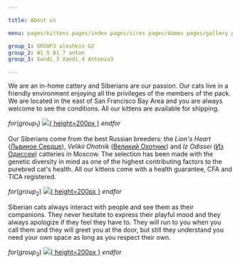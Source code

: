 ```yaml
---

title: About us

menu: pages/kittens pages/index pages/sires pages/dames pages/gallery pages/retired pages/contact pages/breed pages/proof

group_1: GROUP3 aleshkin G2
group_2: W1_5 B1_7 anton
group_3: Xandi_3 Xandi_4 Antonio3

---
```



We are an in-home cattery and Siberians are our passion. Our cats live in a friendly environment enjoying all the privileges of the members of the pack. We are located in the east of San Francisco Bay Area and you are always welcome to see the conditions. All our kittens are available for shipping.


$for(group_1)$ [![](images/index/$body$.jpg){ height=200px }](images/index/$body$.jpg) $endfor$


Our Siberians come from the best Russian breeders:
the _Lion's Heart_ ([Львиное Сердце](http://www.lvinserdce.ru/)),
_Velikii Ohotnik_ ([Великий Охотник](http://velikiiohotnik.narod.ru/)) and
_Iz Odissei_ ([Из Одиссеи](http://izodissei.ru/))
catteries in Moscow.
The selection has been made with the genetic diversity in mind as one of the highest contributing factors to the purebred cat's health. All our kittens come with a health guarantee, CFA and TICA registered.


$for(group_2)$ [![](images/index/$body$.jpg){ height=200px }](images/index/$body$.jpg) $endfor$


Siberian cats always interact with people and see them as their companions. They never hesitate to express their playful mood and they always apologize if they feel they have to. They will run to you when you call them and they will greet you at the door, but still they understand you need your own space as long as you respect their own.


$for(group_3)$ [![](images/index/$body$.jpg){ height=200px }](images/index/$body$.jpg) $endfor$
